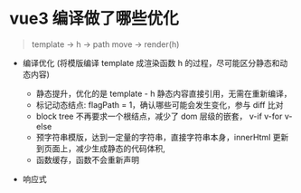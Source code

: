 # vue3 编译做了哪些优化
> template -> h -> path move -> render(h)
- 编译优化 (将模版编译 template 成渲染函数 h 的过程，尽可能区分静态和动态内容)
    - 静态提升，优化的是 template - h 静态内容直接引用，无需在重新编译，
    - 标记动态结点: flagPath = 1，确认哪些可能会发生变化，参与 diff 比对
    - block tree 不再要求一个根结点，减少了 dom 层级的嵌套，  v-if v-for v-else 
    - 预字符串模版，达到一定量的字符串，直接字符串本身，innerHtml 更新到页面上，减少生成静态的代码体积,
    - 函数缓存，函数不会重新声明

- 响应式